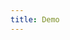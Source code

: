```yaml
---
title: Demo
---
```


<iframe style="border: 0; height: calc(100vh - 320px); width: 100%" src="//localhost:6006/?path=/story/alert--basic"></iframe>

